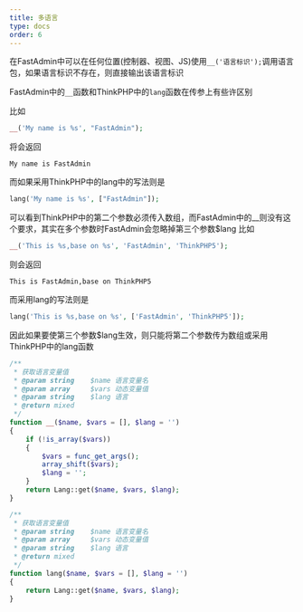 ```yaml
---
title: 多语言
type: docs
order: 6
---
```


在FastAdmin中可以在任何位置(控制器、视图、JS)使用`__('语言标识');`调用语言包，如果语言标识不存在，则直接输出该语言标识

FastAdmin中的`__`函数和ThinkPHP中的`lang`函数在传参上有些许区别

比如
``` php
__('My name is %s', "FastAdmin");
```

将会返回

```
My name is FastAdmin
```

而如果采用ThinkPHP中的lang中的写法则是

``` php
lang('My name is %s', ["FastAdmin"]);
```

可以看到ThinkPHP中的第二个参数必须传入数组，而FastAdmin中的__则没有这个要求，其实在多个参数时FastAdmin会忽略掉第三个参数$lang
比如

``` php
__('This is %s,base on %s', 'FastAdmin', 'ThinkPHP5');
```

则会返回

```
This is FastAdmin,base on ThinkPHP5
```

而采用lang的写法则是

``` php
lang('This is %s,base on %s', ['FastAdmin', 'ThinkPHP5']);
```

因此如果要使第三个参数$lang生效，则只能将第二个参数传为数组或采用ThinkPHP中的lang函数

``` php
/**
 * 获取语言变量值
 * @param string    $name 语言变量名
 * @param array     $vars 动态变量值
 * @param string    $lang 语言
 * @return mixed
 */
function __($name, $vars = [], $lang = '')
{
	if (!is_array($vars))
	{
		$vars = func_get_args();
		array_shift($vars);
		$lang = '';
	}
	return Lang::get($name, $vars, $lang);
}
```

``` php
/**
 * 获取语言变量值
 * @param string    $name 语言变量名
 * @param array     $vars 动态变量值
 * @param string    $lang 语言
 * @return mixed
 */
function lang($name, $vars = [], $lang = '')
{
	return Lang::get($name, $vars, $lang);
}
```



